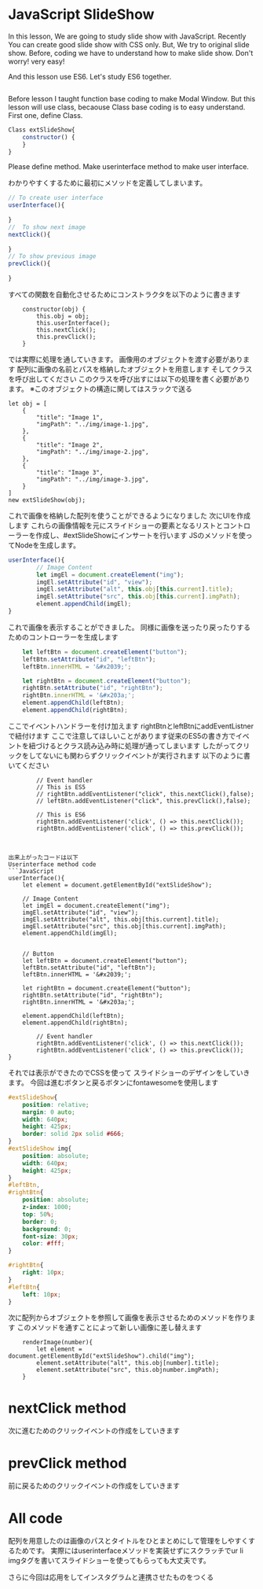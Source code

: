 # JavaScript SlideShow
In this lesson, We are going to study slide show with JavaScript. Recently You can create good slide show with CSS only. But, We try to original slide show.
Before, coding we have to understand how to make slide show.
Don't worry! very easy!


And this lesson use ES6.
Let's study ES6 together.

```HTML

```


Before lesson I taught function base coding to make Modal Window. But this lesson will use class, becaouse Class base coding is to easy understand.
First one, define Class.
```JavaScript
Class extSlideShow{
	constructor() {
	}
}
```




Please define method.
Make userinterface method to make user interface.

わかりやすくするために最初にメソッドを定義してしまいます。

```JavaScript
// To create user interface
userInterface(){
	
}
//  To show next image
nextClick(){
	
}
// To show previous image
prevClick(){
	
}
```

すべての関数を自動化させるためにコンストラクタを以下のように書きます
```
	constructor(obj) {
		this.obj = obj;
		this.userInterface();
		this.nextClick();
		this.prevClick();
	}
```

では実際に処理を通していきます。
画像用のオブジェクトを渡す必要があります
配列に画像の名前とパスを格納したオブジェクトを用意します
そしてクラスを呼び出してください
このクラスを呼び出すには以下の処理を書く必要があります。
※このオブジェクトの構造に関してはスラックで送る
```
let obj = [
	{
		"title": "Image 1",
		"imgPath": "../img/image-1.jpg",
	},
	{
		"title": "Image 2",
		"imgPath": "../img/image-2.jpg",
	},
	{
		"title": "Image 3",
		"imgPath": "../img/image-3.jpg",
	}
]
new extSlideShow(obj);
```

これで画像を格納した配列を使うことができるようになりました
次にUIを作成します
これらの画像情報を元にスライドショーの要素となるリストとコントローラーを作成し、#extSlideShowにインサートを行います
JSのメソッドを使ってNodeを生成します。
```JavaScript
userInterface(){
		// Image Content
		let imgEl = document.createElement("img");
		imgEl.setAttribute("id", "view");
		imgEl.setAttribute("alt", this.obj[this.current].title);
		imgEl.setAttribute("src", this.obj[this.current].imgPath);
		element.appendChild(imgEl);
}
```
これで画像を表示することができました。
同様に画像を送ったり戻ったりするためのコントローラーを生成します

```JavaScript
	let leftBtn = document.createElement("button");
	leftBtn.setAttribute("id", "leftBtn");
	leftBtn.innerHTML = '&#x2039;';

	let rightBtn = document.createElement("button");
	rightBtn.setAttribute("id", "rightBtn");
	rightBtn.innerHTML = '&#x203a;';
	element.appendChild(leftBtn);
	element.appendChild(rightBtn);
```

ここでイベントハンドラーを付け加えます
rightBtnとleftBtnにaddEventListnerで紐付けます
ここで注意してほしいことがあります従来のES5の書き方でイベントを紐づけるとクラス読み込み時に処理が通ってしまいます
したがってクリックをしてないにも関わらずクリックイベントが実行されます
以下のように書いてください
```
		// Event handler
		// This is ES5
		// rightBtn.addEventListener("click", this.nextClick(),false);
		// leftBtn.addEventListener("click", this.prevClick(),false);
		
		// This is ES6
		rightBtn.addEventListener('click', () => this.nextClick());
		rightBtn.addEventListener('click', () => this.prevClick());



出来上がったコードは以下
Userinterface method code
```JavaScript
userInterface(){
	let element = document.getElementById("extSlideShow");

	// Image Content
	let imgEl = document.createElement("img");
	imgEl.setAttribute("id", "view");
	imgEl.setAttribute("alt", this.obj[this.current].title);
	imgEl.setAttribute("src", this.obj[this.current].imgPath);
	element.appendChild(imgEl);

	
	// Button
	let leftBtn = document.createElement("button");
	leftBtn.setAttribute("id", "leftBtn");
	leftBtn.innerHTML = '&#x2039;';

	let rightBtn = document.createElement("button");
	rightBtn.setAttribute("id", "rightBtn");
	rightBtn.innerHTML = '&#x203a;';

	element.appendChild(leftBtn);
	element.appendChild(rightBtn);

		// Event handler
		rightBtn.addEventListener('click', () => this.nextClick());
		rightBtn.addEventListener('click', () => this.prevClick());
}
```

それでは表示ができたのでCSSを使って
スライドショーのデザインをしていきます。
今回は進むボタンと戻るボタンにfontawesomeを使用します

```CSS
#extSlideShow{
	position: relative;
	margin: 0 auto;
	width: 640px;
	height: 425px;
	border: solid 2px solid #666;
}
#extSlideShow img{
	position: absolute;
	width: 640px;
	height: 425px;
}
#leftBtn,
#rightBtn{
	position: absolute;
	z-index: 1000;
	top: 50%;
	border: 0;
	background: 0;
    font-size: 30px;
    color: #fff;
}

#rightBtn{
	right: 10px;
}
#leftBtn{
	left: 10px;
}
```


次に配列からオブジェクトを参照して画像を表示させるためのメソッドを作ります
このメソッドを通すことによって新しい画像に差し替えます
```
	renderImage(number){
		let element = document.getElementById("extSlideShow").child("img");
		element.setAttribute("alt", this.obj[number].title);
		element.setAttribute("src", this.objnumber.imgPath);
	}
```



# nextClick method
次に進むためのクリックイベントの作成をしていきます

# prevClick method
前に戻るためのクリックイベントの作成をしていきます

# All code

配列を用意したのは画像のパスとタイトルをひとまとめにして管理をしやすくするためです。
実際にはuserinterfaceメソッドを実装せずにスクラッチでur li imgタグを書いてスライドショーを使ってもらっても大丈夫です。

さらに今回は応用をしてインスタグラムと連携させたものをつくる